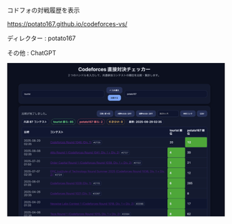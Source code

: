 コドフォの対戦履歴を表示

https://potato167.github.io/codeforces-vs/

ディレクター : potato167

その他 : ChatGPT


![](img/a.png)
